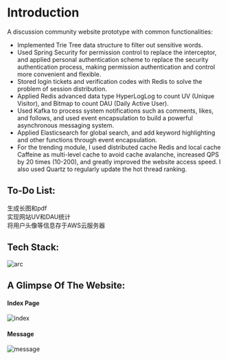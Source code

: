 # Introduction
A discussion community website prototype with common functionalities:   

- Implemented Trie Tree data structure to filter out sensitive words.  
- Used Spring Security for permission control to replace the interceptor, and applied personal authentication scheme to replace the security authentication process, making permission authentication and control more convenient and flexible.  
- Stored login tickets and verification codes with Redis to solve the problem of session distribution.  
- Applied Redis advanced data type HyperLogLog to count UV (Unique Visitor), and Bitmap to count DAU (Daily Active User).  
- Used Kafka to process system notifications such as comments, likes, and follows, and used event encapsulation to build a powerful asynchronous messaging system.
- Applied Elasticsearch for global search, and add keyword highlighting and other functions through event encapsulation.
- For the trending module, I used distributed cache Redis and local cache Caffeine as multi-level cache to avoid cache avalanche, increased QPS by 20 times (10-200), and greatly improved the website access speed. I also used Quartz to regularly update the hot thread ranking.

## To-Do List:
生成长图和pdf    
实现网站UV和DAU统计    
将用户头像等信息存于AWS云服务器  

## Tech Stack:
![arc](https://github.com/user-attachments/assets/e41b1268-797f-40fc-a77f-785624987894)

## A Glimpse Of The Website: 
#### Index Page
![index](https://github.com/user-attachments/assets/006278f1-4019-418a-a556-d86e2774a85f)  
#### Message
![message](https://github.com/user-attachments/assets/dc25b0ff-9c28-4f81-b976-a33132f41efe)







